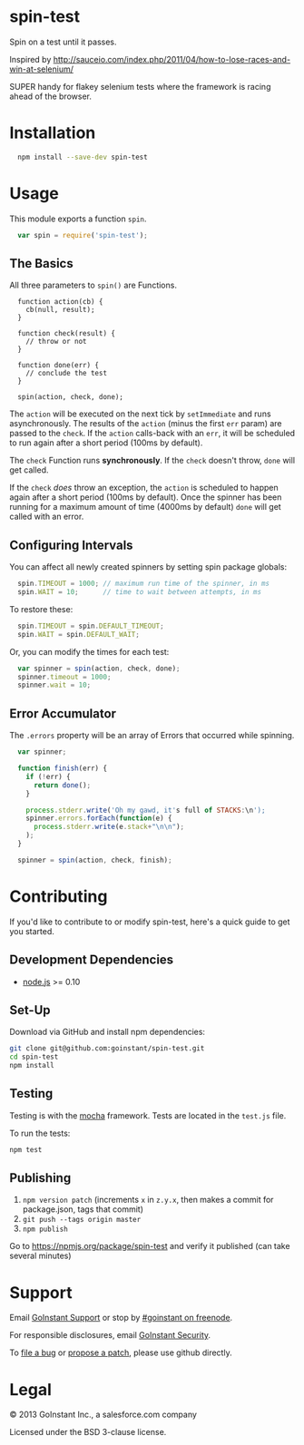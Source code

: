 # spin-test

Spin on a test until it passes.

Inspired by
http://sauceio.com/index.php/2011/04/how-to-lose-races-and-win-at-selenium/

SUPER handy for flakey selenium tests where the framework is racing ahead of
the browser.

# Installation

```sh
  npm install --save-dev spin-test
```

# Usage

This module exports a function `spin`.

```js
  var spin = require('spin-test');
```

## The Basics

All three parameters to `spin()` are Functions.

```
  function action(cb) {
    cb(null, result);
  }

  function check(result) {
    // throw or not
  }

  function done(err) {
    // conclude the test
  }

  spin(action, check, done);
```

The `action` will be executed on the next tick by `setImmediate` and runs
asynchronously. The results of the `action` (minus the first `err` param) are
passed to the `check`. If the `action` calls-back with an `err`, it will be
scheduled to run again after a short period (100ms by default).

The `check` Function runs **synchronously**. If the `check` doesn't throw,
`done` will get called.

If the `check` _does_ throw an exception, the `action` is scheduled to happen
again after a short period (100ms by default).  Once the spinner has been
running for a maximum amount of time (4000ms by default) `done` will get
called with an error.

## Configuring Intervals

You can affect all newly created spinners by setting spin package globals:

```js
  spin.TIMEOUT = 1000; // maximum run time of the spinner, in ms
  spin.WAIT = 10;      // time to wait between attempts, in ms
```

To restore these:

```js
  spin.TIMEOUT = spin.DEFAULT_TIMEOUT;
  spin.WAIT = spin.DEFAULT_WAIT;
```

Or, you can modify the times for each test:

```js
  var spinner = spin(action, check, done);
  spinner.timeout = 1000;
  spinner.wait = 10;
```

## Error Accumulator

The `.errors` property will be an array of Errors that occurred while spinning.

```js
  var spinner;

  function finish(err) {
    if (!err) {
      return done();
    }

    process.stderr.write('Oh my gawd, it's full of STACKS:\n');
    spinner.errors.forEach(function(e) {
      process.stderr.write(e.stack+"\n\n");
    );
  }

  spinner = spin(action, check, finish);
```

# Contributing

If you'd like to contribute to or modify spin-test, here's a quick guide
to get you started.

## Development Dependencies

- [node.js](http://nodejs.org) >= 0.10

## Set-Up

Download via GitHub and install npm dependencies:

```sh
git clone git@github.com:goinstant/spin-test.git
cd spin-test
npm install
```

## Testing

Testing is with the [mocha](https://github.com/visionmedia/mocha) framework.
Tests are located in the `test.js` file.

To run the tests:

```sh
npm test
```

## Publishing

1. `npm version patch` (increments `x` in `z.y.x`, then makes a commit for package.json, tags that commit)
2. `git push --tags origin master`
3. `npm publish`

Go to https://npmjs.org/package/spin-test and verify it published (can take several minutes)

# Support

Email [GoInstant Support](mailto:support@goinstant.com) or stop by [#goinstant on freenode](irc://irc.freenode.net#goinstant).

For responsible disclosures, email [GoInstant Security](mailto:security@goinstant.com).

To [file a bug](https://github.com/goinstant/spin-test/issues) or
[propose a patch](https://github.com/goinstant/spin-test/pulls),
please use github directly.

# Legal

&copy; 2013 GoInstant Inc., a salesforce.com company

Licensed under the BSD 3-clause license.
